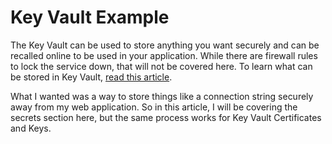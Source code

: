 # Key Vault Example
The Key Vault can be used to store anything you want securely and can be recalled online to be used in your application. While there are firewall rules to lock the service down, that will not be covered here. To learn what can be stored in Key Vault, [read this article](https://www.puresourcecode.com/dotnet/azure/save-and-retrieve-secret-from-azure-keyvault/).

What I wanted was a way to store things like a connection string securely away from my web application. So in this article, I will be covering the secrets section here, but the same process works for Key Vault Certificates and Keys.
